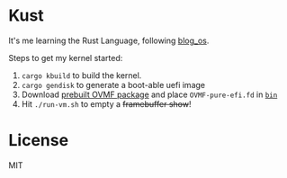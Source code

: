 # Kust

It's me learning the Rust Language, following [blog_os](https://github.com/phil-opp/blog_os).

Steps to get my kernel started:

1. `cargo kbuild` to build the kernel.
2. `cargo gendisk` to generate a boot-able uefi image
3. Download [prebuilt OVMF package](https://github.com/rust-osdev/ovmf-prebuilt) and place `OVMF-pure-efi.fd` in [`bin`](./bin)
4. Hit `./run-vm.sh` to empty a ~~framebuffer show~~!

# License

MIT
